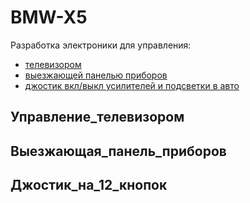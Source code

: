 # BMW-X5
Разработка электроники для управления:
- [телевизором](https://github.com/freearduino/BMW-X5/tree/main/TV)
- [выезжающей панелью приборов](https://github.com/freearduino/BMW-X5/tree/main/Speed_servo)
- [джостик вкл/выкл усилителей и подсветки в авто](https://github.com/freearduino/BMW-X5/tree/main/Button%2012%20X5)

## Управление_телевизором

## Выезжающая_панель_приборов 

## Джостик_на_12_кнопок


